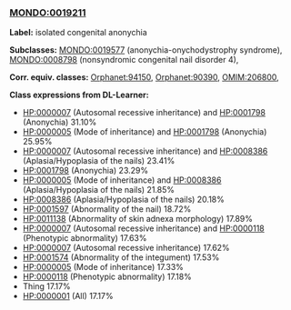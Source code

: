 
### [MONDO:0019211](http://purl.obolibrary.org/obo/MONDO_0019211)
**Label:** isolated congenital anonychia

**Subclasses:** [MONDO:0019577](http://purl.obolibrary.org/obo/MONDO_0019577) (anonychia-onychodystrophy syndrome), [MONDO:0008798](http://purl.obolibrary.org/obo/MONDO_0008798) (nonsyndromic congenital nail disorder 4), 

**Corr. equiv. classes:** [Orphanet:94150](http://www.orpha.net/ORDO/Orphanet_94150), [Orphanet:90390](http://www.orpha.net/ORDO/Orphanet_90390), [OMIM:206800](http://purl.obolibrary.org/obo/OMIM_206800), 

**Class expressions from DL-Learner:**

- [HP:0000007](http://purl.obolibrary.org/obo/HP_0000007) (Autosomal recessive inheritance) and [HP:0001798](http://purl.obolibrary.org/obo/HP_0001798) (Anonychia) 31.10%
- [HP:0000005](http://purl.obolibrary.org/obo/HP_0000005) (Mode of inheritance) and [HP:0001798](http://purl.obolibrary.org/obo/HP_0001798) (Anonychia) 25.95%
- [HP:0000007](http://purl.obolibrary.org/obo/HP_0000007) (Autosomal recessive inheritance) and [HP:0008386](http://purl.obolibrary.org/obo/HP_0008386) (Aplasia/Hypoplasia of the nails) 23.41%
- [HP:0001798](http://purl.obolibrary.org/obo/HP_0001798) (Anonychia) 23.29%
- [HP:0000005](http://purl.obolibrary.org/obo/HP_0000005) (Mode of inheritance) and [HP:0008386](http://purl.obolibrary.org/obo/HP_0008386) (Aplasia/Hypoplasia of the nails) 21.85%
- [HP:0008386](http://purl.obolibrary.org/obo/HP_0008386) (Aplasia/Hypoplasia of the nails) 20.18%
- [HP:0001597](http://purl.obolibrary.org/obo/HP_0001597) (Abnormality of the nail) 18.72%
- [HP:0011138](http://purl.obolibrary.org/obo/HP_0011138) (Abnormality of skin adnexa morphology) 17.89%
- [HP:0000007](http://purl.obolibrary.org/obo/HP_0000007) (Autosomal recessive inheritance) and [HP:0000118](http://purl.obolibrary.org/obo/HP_0000118) (Phenotypic abnormality) 17.63%
- [HP:0000007](http://purl.obolibrary.org/obo/HP_0000007) (Autosomal recessive inheritance) 17.62%
- [HP:0001574](http://purl.obolibrary.org/obo/HP_0001574) (Abnormality of the integument) 17.53%
- [HP:0000005](http://purl.obolibrary.org/obo/HP_0000005) (Mode of inheritance) 17.33%
- [HP:0000118](http://purl.obolibrary.org/obo/HP_0000118) (Phenotypic abnormality) 17.18%
- Thing 17.17%
- [HP:0000001](http://purl.obolibrary.org/obo/HP_0000001) (All) 17.17%


